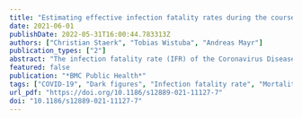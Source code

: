 ```yaml
---
title: "Estimating effective infection fatality rates during the course of the COVID-19 pandemic in Germany"
date: 2021-06-01
publishDate: 2022-05-31T16:00:44.783313Z
authors: ["Christian Staerk", "Tobias Wistuba", "Andreas Mayr"]
publication_types: ["2"]
abstract: "The infection fatality rate (IFR) of the Coronavirus Disease 2019 (COVID-19) is one of the most discussed figures in the context of this pandemic. In contrast to the case fatality rate (CFR), the IFR depends on the total number of infected individuals – not just on the number of confirmed cases. In order to estimate the IFR, several seroprevalence studies have been or are currently conducted."
featured: false
publication: "*BMC Public Health*"
tags: ["COVID-19", "Dark figures", "Infection fatality rate", "Mortality", "SARS-CoV-2"]
url_pdf: "https://doi.org/10.1186/s12889-021-11127-7"
doi: "10.1186/s12889-021-11127-7"
---
```


